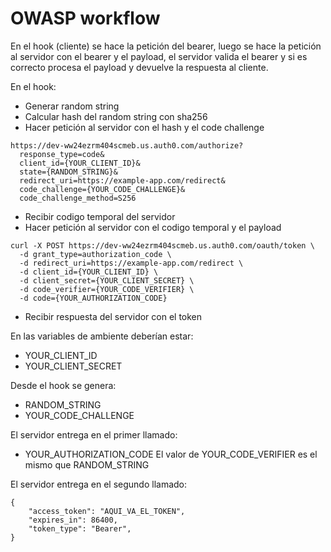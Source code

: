 # OWASP workflow

En el hook (cliente) se hace la petición del bearer, luego se hace la petición al servidor con el bearer y el payload, el servidor valida el bearer y si es correcto procesa el payload y devuelve la respuesta al cliente.

En el hook:
- Generar random string
- Calcular hash del random string con sha256
- Hacer petición al servidor con el hash y el code challenge
~~~
https://dev-ww24ezrm404scmeb.us.auth0.com/authorize?
  response_type=code&
  client_id={YOUR_CLIENT_ID}&
  state={RANDOM_STRING}&
  redirect_uri=https://example-app.com/redirect&
  code_challenge={YOUR_CODE_CHALLENGE}&
  code_challenge_method=S256
~~~
- Recibir codigo temporal del servidor
- Hacer petición al servidor con el codigo temporal y el payload
~~~
curl -X POST https://dev-ww24ezrm404scmeb.us.auth0.com/oauth/token \
  -d grant_type=authorization_code \
  -d redirect_uri=https://example-app.com/redirect \
  -d client_id={YOUR_CLIENT_ID} \
  -d client_secret={YOUR_CLIENT_SECRET} \
  -d code_verifier={YOUR_CODE_VERIFIER} \
  -d code={YOUR_AUTHORIZATION_CODE}
~~~
- Recibir respuesta del servidor con el token

En las variables de ambiente deberían estar:
- YOUR_CLIENT_ID
- YOUR_CLIENT_SECRET

Desde el hook se genera:
- RANDOM_STRING
- YOUR_CODE_CHALLENGE

El servidor entrega en el primer llamado:
- YOUR_AUTHORIZATION_CODE
El valor de YOUR_CODE_VERIFIER es el mismo que RANDOM_STRING

El servidor entrega en el segundo llamado:
~~~
{
    "access_token": "AQUI_VA_EL_TOKEN",
    "expires_in": 86400,
    "token_type": "Bearer",
}
~~~